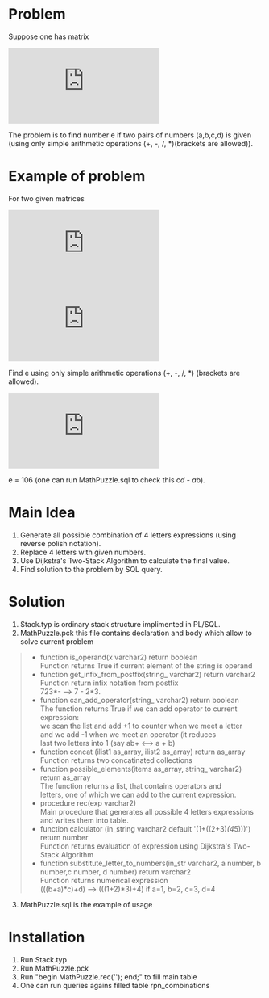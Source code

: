 # Problem

Suppose one has matrix  

![](https://latex.codecogs.com/gif.latex?%5Cbegin%7Bpmatrix%7D%20a%20%26%20%26%20b%5C%5C%20%26%20e%20%26%20%5C%5C%20c%20%26%20%26%20d%20%5Cend%7Bpmatrix%7D)

The problem is to find number e if two pairs of numbers (a,b,c,d) is given (using only simple arithmetic operations (+, -, /, *)(brackets are allowed)).  

# Example of problem

For two given matrices

![](https://latex.codecogs.com/gif.latex?%5Cbegin%7Bpmatrix%7D%203%20%26%20%26%2022%5C%5C%20%26%204%20%26%20%5C%5C%2014%20%26%20%26%205%20%5Cend%7Bpmatrix%7D) ![](https://latex.codecogs.com/gif.latex?%5Cbegin%7Bpmatrix%7D%2012%20%26%20%26%2011%5C%5C%20%26%2028%20%26%20%5C%5C%2032%20%26%20%26%205%20%5Cend%7Bpmatrix%7D)

Find e using only simple arithmetic operations (+, -, /, *) (brackets are allowed).

![](https://latex.codecogs.com/gif.latex?%5Cbegin%7Bpmatrix%7D%2013%20%26%20%26%206%5C%5C%20%26%20%7B%5Ccolor%7BRed%7D%20e%7D%20%26%20%5C%5C%208%20%26%20%26%2023%20%5Cend%7Bpmatrix%7D)

e = 106 (one can run MathPuzzle.sql to check this c*d - a*b).

# Main Idea

1. Generate all possible combination of 4 letters expressions (using reverse polish notation).  
2. Replace 4 letters with given numbers.  
3. Use Dijkstra's Two-Stack Algorithm to calculate the final value.  
4. Find solution to the problem by SQL query.  

# Solution

1. Stack.typ is ordinary stack structure implimented in PL/SQL.  
2. MathPuzzle.pck this file contains declaration and body which allow to solve current problem  
  >* function is_operand(x varchar2) return boolean  
  >  Function returns True if current element of the string is operand  
  >* function get_infix_from_postfix(string_ varchar2) return varchar2  
  >  Function return infix notation from postfix  
  >  723*- --> 7 - 2*3.  
  >* function can_add_operator(string_ varchar2) return boolean  
  >  The function returns True if we can add operator to current expression:  
  >    we scan the list and add +1 to counter when we meet a letter  
  >    and we add -1 when we meet an operator (it reduces  
  >    last two letters into 1 (say ab+ <--> a + b)  
  >* function concat (ilist1 as_array, ilist2 as_array) return as_array  
  >  Function returns two concatinated collections  
  >* function possible_elements(items as_array, string_ varchar2) return as_array  
  >  The function returns a list, that contains operators and  
  >    letters, one of which we can add to the current expression.  
  >* procedure rec(exp varchar2)  
  >  Main procedure that generates all possible 4 letters expressions and writes them into table.  
  >* function calculator (in_string varchar2 default '(1+((2+3)*(4*5)))') return number  
  >  Function returns evaluation of expression using Dijkstra's Two-Stack Algorithm 
  >* function substitute_letter_to_numbers(in_str varchar2, a number, b number,c number, d number) return varchar2   
  >  Function returns numerical expression  
  >   (((b+a)*c)+d) --> (((1+2)*3)+4) if a=1, b=2, c=3, d=4  
3. MathPuzzle.sql is the example of usage

# Installation 

1. Run Stack.typ
2. Run MathPuzzle.pck
3. Run "begin MathPuzzle.rec(''); end;" to fill main table
4. One can run queries agains filled table rpn_combinations
